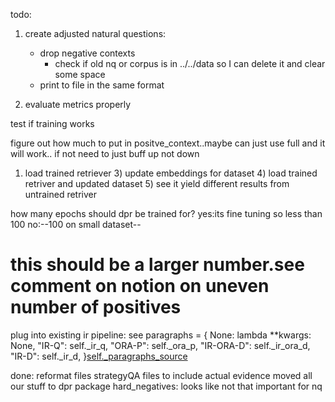 todo:
1) create adjusted natural questions:
   * drop negative contexts
     * check if old nq or corpus is in ../../data so I can delete it and clear some space 
   * print to file in the same format

2) evaluate metrics properly



test if training works

figure out how much to put in positve_context..maybe can just use full and it will work.. if not need to just buff up not down

1) load trained retriever 3) update embeddings for dataset 4) load trained retriver and updated dataset 5) see it yield
   different results from untrained retriver
   
how many epochs should dpr be trained for? yes:its fine tuning so less than 100 no:--100 on small dataset--

# this should be a larger number.see comment on notion on uneven number of positives

plug into existing ir pipeline:
see paragraphs = { None: lambda **kwargs: None,
"IR-Q": self._ir_q,
"ORA-P": self._ora_p,
"IR-ORA-D": self._ir_ora_d,
"IR-D": self._ir_d, }[self._paragraphs_source](**kwargs)

done:
reformat files strategyQA files to include actual evidence moved all our stuff to dpr package
hard_negatives: looks like not that important for nq